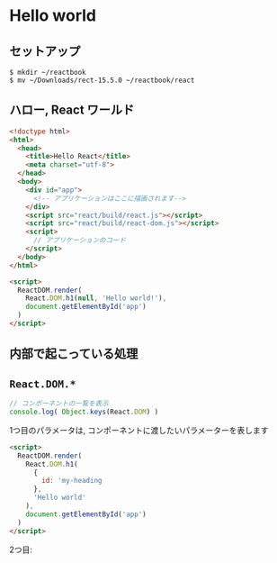 # Hello world

## セットアップ

```bin
$ mkdir ~/reactbook
$ mv ~/Downloads/rect-15.5.0 ~/reactbook/react
```

## ハロー, React ワールド

```html
<!doctype html>
<html>
  <head>
    <title>Hello React</title>
    <meta charset="utf-8">
  </head>
  <body>
    <div id="app">
      <!-- アプリケーションはここに描画されます-->
    </div>
    <script src="react/build/react.js"></script>
    <script src="react/build/react-dom.js"></script>
    <script>
      // アプリケーションのコード
    </script>
  </body>
</html>
```

```html
<script>
  ReactDOM.render(
    React.DOM.h1(null, 'Hello world!'),
    document.getElementById('app')
  )
</script>
```

## 内部で起こっている処理

## `React.DOM.*`

```js
// コンポーネントの一覧を表示
console.log( Object.keys(React.DOM) )
```

1つ目のパラメータは, コンポーネントに渡したいパラメーターを表します
```html
<script>
  ReactDOM.render(
    React.DOM.h1(
      {
        id: 'my-heading
      },
      'Hello world'
    ),
    document.getElementById('app')
  )
</script>
```

2つ目:



